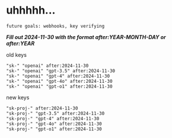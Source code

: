 # uhhhhh...

`future goals: webhooks, key verifying`



***Fill out 2024-11-30 with the format after:YEAR-MONTH-DAY or after:YEAR***

old keys
```
"sk-" "openai" after:2024-11-30
"sk-" "openai" "gpt-3.5" after:2024-11-30
"sk-" "openai" "gpt-4" after:2024-11-30
"sk-" "openai" "gpt-4o" after:2024-11-30
"sk-" "openai" "gpt-o1" after:2024-11-30
```

new keys
```
"sk-proj-" after:2024-11-30
"sk-proj-" "gpt-3.5" after:2024-11-30
"sk-proj-" "gpt-4" after:2024-11-30
"sk-proj-" "gpt-4o" after:2024-11-30
"sk-proj-" "gpt-o1" after:2024-11-30
```
